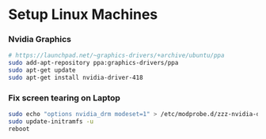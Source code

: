 # Setup Linux Machines

### Nvidia Graphics

```bash
# https://launchpad.net/~graphics-drivers/+archive/ubuntu/ppa
sudo add-apt-repository ppa:graphics-drivers/ppa
sudo apt-get update
sudo apt-get install nvidia-driver-418
```

### Fix screen tearing on Laptop

```bash
sudo echo "options nvidia_drm modeset=1" > /etc/modprobe.d/zzz-nvidia-drm.conf
sudo update-initramfs -u
reboot
```
